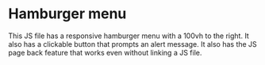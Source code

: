 # Hamburger menu
This JS file has a responsive hamburger menu with a 100vh to the right. 
It also has a clickable button that prompts an alert message. 
It also has the JS page back feature that works even without linking a JS file.

